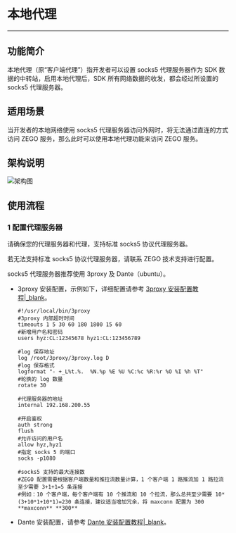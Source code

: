 # 本地代理

- - -

## 功能简介

本地代理（原“客户端代理”）指开发者可以设置 socks5 代理服务器作为 SDK 数据的中转站，启用本地代理后，SDK 所有网络数据的收发，都会经过所设置的 socks5 代理服务器。

## 适用场景

当开发者的本地网络使用 socks5 代理服务器访问外网时，将无法通过直连的方式访问 ZEGO 服务，那么此时可以使用本地代理功能来访问 ZEGO 服务。

## 架构说明

![架构图](https://storage.zego.im/sdk-doc/Pics/Express/iOS_Client_Framework.png)

## 使用流程

### 1 配置代理服务器

请确保您的代理服务器和代理，支持标准 socks5 协议代理服务器。

<div class="mk-warning">


若无法支持标准 socks5 协议代理服务器，请联系 ZEGO 技术支持进行配置。  
</div>

socks5 代理服务器推荐使用 3proxy 及 Dante（ubuntu）。
- 3proxy 安装配置，示例如下，详细配置请参考 [3proxy 安装配置教程\|_blank](https://3proxy.org/doc/howtoe.html)。
    ```
    #!/usr/local/bin/3proxy
    #3proxy 内部超时时间
    timeouts 1 5 30 60 180 1800 15 60 
    #新增用户名和密码
    users hyz:CL:12345678 hyz1:CL:123456789 
    
    #log 保存地址
    log /root/3proxy/3proxy.log D 
    #log 保存格式
    logformat "- +_L%t.%.  %N.%p %E %U %C:%c %R:%r %O %I %h %T" 
    #轮换的 log 数量
    rotate 30 

    #代理服务器的地址
    internal 192.168.200.55 
    
    #开启鉴权
    auth strong 
    flush
    #允许访问的用户名
    allow hyz,hyz1 
    #指定 socks 5 的端口
    socks -p1080 

    #socks5 支持的最大连接数 
    #ZEGO 配置需要根据客户端数量和推拉流数量计算，1 个客户端 1 路推流加 1 路拉流至少需要 3+1+1=5 条连接 
    #例如：10 个客户端，每个客户端有 10 个推流和 10 个拉流，那么总共至少需要 10*(3+10*1+10*1)=230 条连接，建议适当增加冗余，将 maxconn 配置为 300
    **maxconn** **300** 
    ```
    
- Dante 安装配置，请参考 [Dante 安装配置教程\|_blank](http://wiki.kartbuilding.net/Dante_Socks_Server)。




























